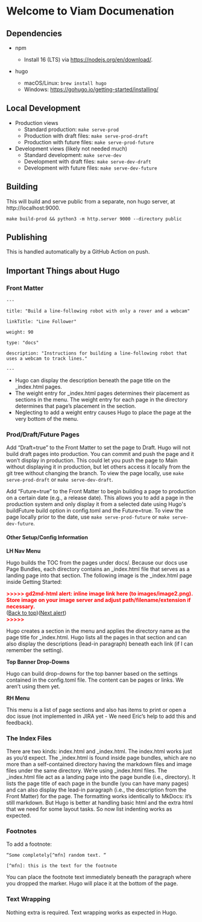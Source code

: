 # Welcome to Viam Documenation

## Dependencies

* npm
    * Install 16 (LTS) via https://nodejs.org/en/download/.

* hugo
    * macOS/Linux: `brew install hugo`
    * Windows: https://gohugo.io/getting-started/installing/

## Local Development

* Production views
    * Standard production: `make serve-prod`
    * Production with draft files: `make serve-prod-draft`
    * Production with future files: `make serve-prod-future`
* Development views (likely not needed much)
    * Standard development: `make serve-dev`
    * Development with draft files: `make serve-dev-draft`
    * Development with future files: `make serve-dev-future`

## Building

This will build and serve public from a separate, non hugo server, at http://localhost:9000.

`make build-prod && python3 -m http.server 9000 --directory public`

## Publishing

This is handled automatically by a GitHub Action on push.

## Important Things about Hugo

### Front Matter

```
---

title: "Build a line-following robot with only a rover and a webcam"

linkTitle: "Line Follower"

weight: 90

type: "docs"

description: "Instructions for building a line-following robot that uses a webcam to track lines."

---
```

* Hugo can display the description beneath the page title on the _index.html pages.
* The weight entry for  _index.html pages determines their placement as sections in the menu. The weight entry for each page in the directory determines that page’s placement in the section.
* Neglecting to add a weight entry causes Hugo to place the page at the very bottom of the menu. 

### Prod/Draft/Future Pages

Add “Draft=true” to the Front Matter to set the page to Draft. Hugo will not build draft pages into production. You can commit and push the page and it won’t display in production. This could let you push the page to Main without displaying it in production, but let others access it locally from the git tree without changing the branch. To view the page locally, use `make serve-prod-draft` or `make serve-dev-draft`.

Add “Future=true” to the Front Matter to begin building a page to production on a certain date (e.g., a release date). This allows you to add a page in the production system and only display it from a selected date using Hugo's buildFuture build option in config.toml and the Future=true. To view the page locally prior to the date, use `make serve-prod-future` or `make serve-dev-future`.

#### Other Setup/Config Information

**LH Nav Menu**

Hugo builds the TOC from the pages under docs/. Because our docs use Page Bundles, each directory contains an _index.html file that serves as a landing page into that section. The following image is the _index.html page inside Getting Started:
<p id="gdcalert2" ><span style="color: red; font-weight: bold">>>>>>  gd2md-html alert: inline image link here (to images/image2.png). Store image on your image server and adjust path/filename/extension if necessary. </span><br>(<a href="#">Back to top</a>)(<a href="#gdcalert3">Next alert</a>)<br><span style="color: red; font-weight: bold">>>>>> </span></p>

Hugo creates a section in the menu and applies the directory name as the page title for _index.html. Hugo lists all the pages in that section and can also display the descriptions (lead-in paragraph) beneath each link (if I can remember the setting).


**Top Banner Drop-Downs**

Hugo can build drop-downs for the top banner based on the settings contained in the config.toml file. The content can be pages or links. We aren’t using them yet.

**RH Menu**

This menu is a list of page sections and also has items to print or open a doc issue (not implemented in JIRA yet - We need Eric’s help to add this and feedback).


### The Index Files

There are two kinds: index.html and _index.html. The index.html works just as you’d expect. The _index.html is found inside page bundles, which are no more than a self-contained directory having the markdown files and image files under the same directory. We’re using _index.html files.
The _index.html file act as a landing page into the page bundle (i.e., directory). It lists the page title of each page in the bundle (you can have many pages) and can also display the lead-in paragraph (i.e., the description from the Front Matter) for the page.
The formatting works identically to MkDocs: it’s still markdown. But Hugo is better at handling basic html and the extra html that we need for some layout tasks. So now list indenting works as expected.


### Footnotes

To add a footnote:

```
“Some completely[^mfn] random text. “

[^mfn]: this is the text for the footnote
```

You can place the footnote text immediately beneath the paragraph where you dropped the marker. Hugo will place it at the bottom of the page.


### Text Wrapping

Nothing extra is required. Text wrapping works as expected in Hugo.

